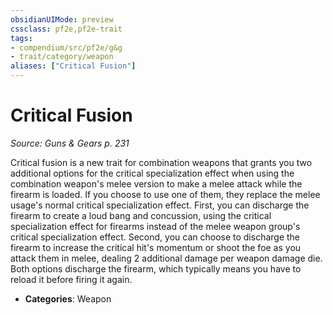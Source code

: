 ```yaml
---
obsidianUIMode: preview
cssclass: pf2e,pf2e-trait
tags:
- compendium/src/pf2e/g&g
- trait/category/weapon
aliases: ["Critical Fusion"]
---
```

# Critical Fusion  
*Source: Guns & Gears p. 231*  

Critical fusion is a new trait for combination weapons that grants you two additional options for the critical specialization effect when using the combination weapon's melee version to make a melee attack while the firearm is loaded. If you choose to use one of them, they replace the melee usage's normal critical specialization effect. First, you can discharge the firearm to create a loud bang and concussion, using the critical specialization effect for firearms instead of the melee weapon group's critical specialization effect. Second, you can choose to discharge the firearm to increase the critical hit's momentum or shoot the foe as you attack them in melee, dealing 2 additional damage per weapon damage die. Both options discharge the firearm, which typically means you have to reload it before firing it again.

- **Categories**: Weapon